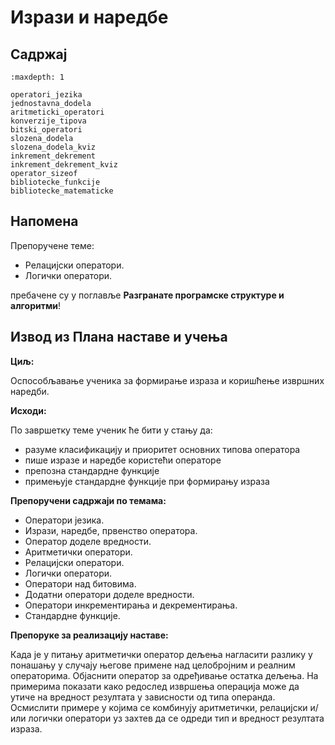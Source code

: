 # Изрази и наредбе

## Садржај

```{toctree}
:maxdepth: 1

operatori_jezika
jednostavna_dodela
aritmeticki_operatori
konverzije_tipova
bitski_operatori
slozena_dodela
slozena_dodela_kviz
inkrement_dekrement
inkrement_dekrement_kviz
operator_sizeof
bibliotecke_funkcije
bibliotecke_matematicke
```

## Напомена

Препоручене теме:

- Релацијски оператори.
- Логички оператори.

пребачене су у поглавље **Разгранате програмске структуре и алгоритми**!

## Извод из Плана наставе и учења

**Циљ:**

Оспособљавање ученика за формирање израза и коришћење извршних наредби.

**Исходи:**

По завршетку теме ученик ће бити у стању да:

- разуме класификацију и приоритет основних типова оператора
- пише изразе и наредбе користећи операторе
- препозна стандардне функције
- примењује стандардне функције при формирању израза

**Препоручени садржаји по темама:**

- Оператори језика.
- Изрази, наредбе, првенство оператора.
- Оператор доделе вредности.
- Аритметички оператори.
- Релацијски оператори.
- Логички оператори.
- Оператори над битовима.
- Додатни оператори доделе вредности.
- Оператори инкрементирања и декрементирања.
- Стандардне функције.

**Препоруке за реализацију наставе:**

Када је у питању аритметички оператор дељења нагласити разлику у понашању у
случају његове примене над целобројним и реалним операторима. Објаснити
оператор за одређивање остатка дељења. На примерима показати како редослед
извршења операција може да утиче на вредност резултата у зависности од типа
операнда. Осмислити примере у којима се комбинују аритметички, релацијски и/или
логички оператори уз захтев да се одреди тип и вредност резултата израза.

